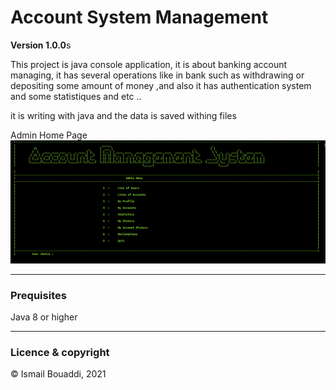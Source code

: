 # Account System Management

**Version 1.0.0**s

This project is java console application, it is about banking account managing, it has several operations like in bank such as withdrawing or depositing some amount of money ,and also it has authentication system and some statistiques and etc .. 

it is writing with java and the data is saved withing files 

Admin Home Page
![](images/adminMenu.PNG)

---
### Prequisites
Java 8 or higher

---
### Licence & copyright 
© Ismail Bouaddi, 2021